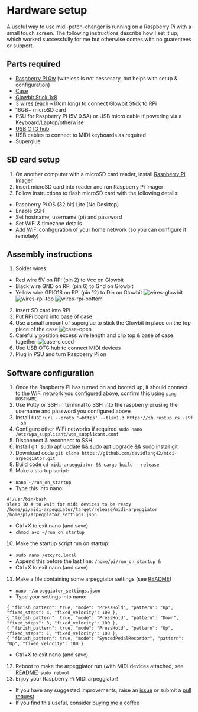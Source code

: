 # Hardware setup
A useful way to use midi-patch-changer is running on a Raspberry Pi with a small touch screen.
The following instructions describe how I set it up, which worked successfully for me but otherwise comes with no guarentees or support.

## Parts required
- [Raspberry Pi 0w](https://core-electronics.com.au/raspberry-pi-zero-w-wireless.html) (wireless is not nessesary, but helps with setup & configuration)
- [Case](https://core-electronics.com.au/raspberry-pi-zero-w-case-enclosure-official.html)
- [Glowbit Stick 1x8](https://core-electronics.com.au/glowbit-stick-1x8.html)
- 3 wires (each ~10cm long) to connect Glowbit Stick to RPi
- 16GB+ microSD card
- PSU for Raspberry Pi (5V 0.5A) or USB micro cable if powering via a Keyboard/Laptop/otherwise
- [USB OTG hub](https://www.ebay.com.au/itm/394327435358)
- USB cables to connect to MIDI keyboards as required
- Superglue

## SD card setup
1. On another computer with a microSD card reader, install [Raspberry Pi Imager](https://www.raspberrypi.com/software/)
2. Insert microSD card into reader and run Raspberry Pi Imager
3. Follow instructions to flash microSD card with the following details:
- Raspberry Pi OS (32 bit) Lite (No Desktop)
- Enable SSH
- Set hostname, username (pi) and password
- Set WiFi & timezone details
- Add WiFi configuration of your home network (so you can configure it remotely)

## Assembly instructions
1. Solder wires:
- Red wire 5V on RPi (pin 2) to Vcc on Glowbit
- Black wire GND on RPi (pin 6) to Gnd on Glowbit
- Yellow wire GPIO18 on RPi (pin 12) to Din on Glowbit
![wires-glowbit](wires-glowbit.jpg)
![wires-rpi-top](wires-rpi-top.jpg)
![wires-rpi-bottom](wires-rpi-bottom.jpg)
2. Insert SD card into RPi
3. Put RPi board into base of case
4. Use a small amount of superglue to stick the Glowbit in place on the top piece of the case
![case-open](case-open.jpg)
5. Carefully position excess wire length and clip top & base of case together
![case-closed](case-closed.jpg)
6. Use USB OTG hub to connect MIDI devices
7. Plug in PSU and turn Raspberry Pi on

## Software configuration
1. Once the Raspberry Pi has turned on and booted up, it should connect to the WiFi network you configured above, confirm this using `ping HOSTNAME`
2. Use Putty or SSH in terminal to SSH into the raspberry pi using the username and password you configured above
3. Install rust `curl --proto '=https' --tlsv1.3 https://sh.rustup.rs -sSf | sh`
4. Configure other WiFi networks if required `sudo nano /etc/wpa_supplicant/wpa_supplicant.conf`
5. Disconnect & reconnect to SSH
6. Install git `sudo apt update && sudo apt upgrade && sudo install git
7. Download code `git clone https://github.com/davidlang42/midi-arpeggiator.git`
8. Build code `cd midi-arpeggiator && cargo build --release`
9. Make a startup script:
- `nano ~/run_on_startup`
- Type this into nano:
```
#!/usr/bin/bash
sleep 10 # to wait for midi devices to be ready
/home/pi/midi-arpeggiator/target/release/midi-arpeggiator /home/pi/arpeggiator_settings.json
```
- Ctrl+X to exit nano (and save)
- `chmod a+x ~/run_on_startup`
10. Make the startup script run on startup:
- `sudo nano /etc/rc.local`
- Append this before the last line: `/home/pi/run_on_startup &`
- Ctrl+X to exit nano (and save)
11. Make a file containing some arpeggiator settings (see [README](/README.md))
- `nano ~/arpeggiator_settings.json`
- Type your settings into nano:
```
{ "finish_pattern": true, "mode": "PressHold", "pattern": "Up", "fixed_steps": 4, "fixed_velocity": 100 },
{ "finish_pattern": true, "mode": "PressHold", "pattern": "Down", "fixed_steps": 3, "fixed_velocity": 100 },
{ "finish_pattern": true, "mode": "PressHold", "pattern": "Up", "fixed_steps": 1, "fixed_velocity": 100 },
{ "finish_pattern": true, "mode": "SyncedPedalRecorder", "pattern": "Up", "fixed_velocity": 100 }
```
- Ctrl+X to exit nano (and save)
12. Reboot to make the arpeggiator run (with MIDI devices attached, see [README](/README.md)) `sudo reboot`
13. Enjoy your Raspberry Pi MIDI arpeggiator!
- If you have any suggested improvements, raise an [issue](https://github.com/davidlang42/midi-arpeggiator/issues) or submit a [pull request](https://github.com/davidlang42/midi-arpeggiator/pulls)
- If you find this useful, consider [buying me a coffee](https://ko-fi.com/davidlang42)

